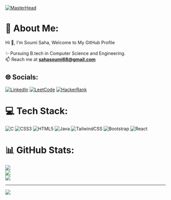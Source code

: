 [![MasterHead](https://user-images.githubusercontent.com/74038190/212747903-e9bdf048-2dc8-41f9-b973-0e72ff07bfba.gif)](https://s0umi.io)
# 💫 About Me:
Hi 👋, I'm Soumi Saha, Welcome to My GitHub Profile<br><br>✨ Pursuing B.tech in Computer Science and Engineering.<br>📫 Reach me at **sahasoumi68@gmail.com**

## 🌐 Socials:
[![LinkedIn](https://img.shields.io/badge/LinkedIn-%230077B5.svg?logo=linkedin&logoColor=white)](https://linkedin.com/in/soumi-saha-700466246) [![LeetCode](https://img.shields.io/badge/LeetCode-%25230077B5.svg?logo=leetcode&color=black)](https://leetcode.com/u/s0umi/) [![HackerRank](https://img.shields.io/badge/HackerRank-%25230077B5.svg?logo=HackerRank&color=black)](https://www.hackerrank.com/profile/sahasoumi68)

# 💻 Tech Stack:
![C](https://img.shields.io/badge/c-%2300599C.svg?style=for-the-badge&logo=c&logoColor=white) ![CSS3](https://img.shields.io/badge/css3-%231572B6.svg?style=for-the-badge&logo=css3&logoColor=white) ![HTML5](https://img.shields.io/badge/html5-%23E34F26.svg?style=for-the-badge&logo=html5&logoColor=white) ![Java](https://img.shields.io/badge/java-%23ED8B00.svg?style=for-the-badge&logo=openjdk&logoColor=white) ![TailwindCSS](https://img.shields.io/badge/tailwindcss-%2338B2AC.svg?style=for-the-badge&logo=tailwind-css&logoColor=white) ![Bootstrap](https://img.shields.io/badge/bootstrap-%238511FA.svg?style=for-the-badge&logo=bootstrap&logoColor=white) ![React](https://img.shields.io/badge/react-%2320232a.svg?style=for-the-badge&logo=react&logoColor=%2361DAFB)
# 📊 GitHub Stats:
![](https://github-readme-stats.vercel.app/api?username=s0umi&theme=calm_pink&hide_border=false&include_all_commits=true&count_private=false)<br/>
![](https://github-readme-streak-stats.herokuapp.com/?user=s0umi&theme=calm_pink&hide_border=false)<br/>
![](https://github-readme-stats.vercel.app/api/top-langs/?username=s0umi&theme=calm_pink&hide_border=false&include_all_commits=true&count_private=false&layout=compact)

---
[![](https://visitcount.itsvg.in/api?id=s0umi&icon=0&color=10)](https://visitcount.itsvg.in)

<!-- Proudly created with GPRM ( https://gprm.itsvg.in ) -->
